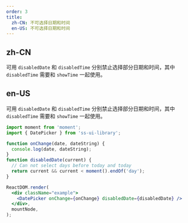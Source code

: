 ```yaml
---
order: 3
title:
  zh-CN: 不可选择日期和时间
  en-US: 不可选择日期和时间
---
```


## zh-CN

可用 `disabledDate` 和 `disabledTime` 分别禁止选择部分日期和时间，其中 `disabledTime` 需要和 `showTime` 一起使用。

## en-US

可用 `disabledDate` 和 `disabledTime` 分别禁止选择部分日期和时间，其中 `disabledTime` 需要和 `showTime` 一起使用。

```jsx
import moment from 'moment';
import { DatePicker } from 'ss-ui-library';

function onChange(date, dateString) {
  console.log(date, dateString);
}
function disabledDate(current) {
  // Can not select days before today and today
  return current && current < moment().endOf('day');
}

ReactDOM.render(
  <div className="example">
    <DatePicker onChange={onChange} disabledDate={disabledDate} />
  </div>,
  mountNode,
);
```
